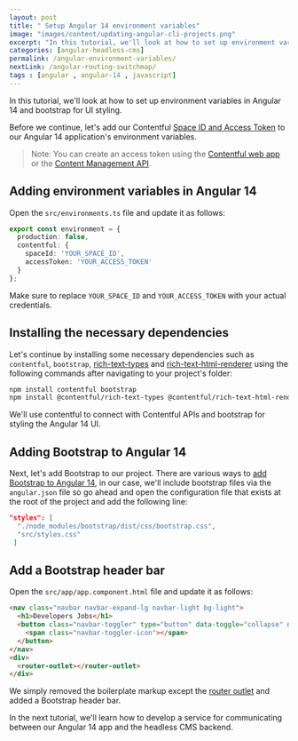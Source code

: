 ```yaml
---
layout: post
title: " Setup Angular 14 environment variables"
image: "images/content/updating-angular-cli-projects.png"
excerpt: "In this tutorial, we'll look at how to set up environment variables in Angular 14 and bootstrap for UI styling." 
categories: [angular-headless-cms]
permalink: /angular-environment-variables/
nextLink: /angular-routing-switchmap/
tags : [angular , angular-14 , javascript] 
---
```


In this tutorial, we'll look at how to set up environment variables in Angular 14 and bootstrap for UI styling.

Before we continue, let's add our Contentful [Space ID and Access Token](https://www.contentful.com/developers/docs/references/authentication/) to our Angular 14 application's environment variables.

> Note: You can create an access token using the  [Contentful web app](https://be.contentful.com/login)  or the  [Content Management API](https://www.contentful.com/developers/docs/references/content-management-api/#/reference/api-keys/create-an-api-key).

## Adding environment variables in Angular 14

Open the `src/environments.ts` file and update it as follows:

```ts
export const environment = {
  production: false,
  contentful: {
    spaceId: 'YOUR_SPACE_ID',
    accessToken: 'YOUR_ACCESS_TOKEN'
  }
};
```  

Make sure to replace `YOUR_SPACE_ID` and `YOUR_ACCESS_TOKEN` with your actual credentials.

## Installing the necessary dependencies

Let's continue by installing some necessary dependencies such as `contentful`, `bootstrap`,  [rich-text-types](https://www.npmjs.com/package/@contentful/rich-text-types) and [rich-text-html-renderer](https://www.npmjs.com/package/@contentful/rich-text-html-renderer) using the following commands after navigating to your project's folder:

```bash
npm install contentful bootstrap 
npm install @contentful/rich-text-types @contentful/rich-text-html-renderer
```

We'll use contentful to connect with Contentful APIs and bootstrap for styling the Angular 14 UI.

## Adding Bootstrap to Angular 14

Next, let's add Bootstrap to our project. There are various ways to [add Bootstrap to Angular 14](https://www.techiediaries.com/add-angular-bootstrap/), in our case, we'll include bootstrap files via the `angular.json` file so go ahead and open the configuration file that exists at the root of the project and add the following line:

```json
"styles": [
  "./node_modules/bootstrap/dist/css/bootstrap.css",
  "src/styles.css"
 ]
```

## Add a Bootstrap header bar

Open the `src/app/app.component.html` file and update it as follows:

```html
<nav class="navbar navbar-expand-lg navbar-light bg-light">
  <h1>Developers Jobs</h1>
  <button class="navbar-toggler" type="button" data-toggle="collapse" data-target="#navbarSupportedContent" aria-controls="navbarSupportedContent" aria-expanded="false" aria-label="Toggle navigation">
    <span class="navbar-toggler-icon"></span>
  </button>
</nav>
<div>
  <router-outlet></router-outlet>
</div>
```
We simply removed the boilerplate markup except the [router outlet](https://angular.io/api/router/RouterOutlet) and added a Bootstrap header bar. 

In the next tutorial, we'll learn how to develop a service for communicating between our Angular 14 app and the headless CMS backend.